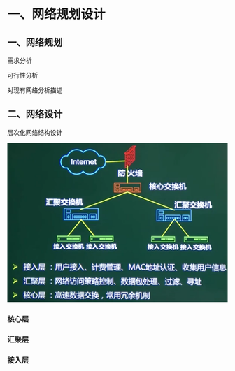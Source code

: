 # 一、网络规划设计

## 一、网络规划

需求分析

可行性分析

对现有网络分析描述

## 二、网络设计

层次化网络结构设计

![image-20210225143251418](../picture/image-20210225143251418.png)



### 核心层

### 汇聚层

### 接入层



































